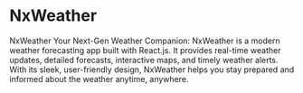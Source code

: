 # NxWeather
NxWeather Your Next-Gen Weather Companion:  NxWeather is a modern weather forecasting app built with React.js. It provides real-time weather updates, detailed forecasts, interactive maps, and timely weather alerts. With its sleek, user-friendly design, NxWeather helps you stay prepared and informed about the weather anytime, anywhere.

